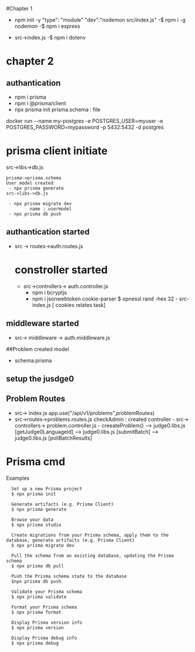 #Chapter 1 

- npm init -y
  "type": "module"
  "dev":"nodemon src/index.js"
-$ npm i -g nodemon
-$ npm i express

- src->index.js
-$ npm i dotenv




# chapter 2 

## authantication 

- npm i prisma 
- npm i @prisma/client
- npx prisma init 
          prisma.schema : file

docker run --name my-postgres -e POSTGRES_USER=myuser -e 
POSTGRES_PASSWORD=mypassword -p 5432:5432 -d postgres

# prisma client initiate
   src->libs->db.js

    prisma->prisma.schema
    User model created
     - npx prisma generate
    src->libs->db.js

     - npx prisma migrate dev
             name : usermodel
     - npx prisma db push

## authantication started
   - src -> routes->auth.routes.js
      # constroller started 
        - src->controllers-> auth.controller.js 
           - npm i bcryptjs
           - npm i jsonwebtoken cookie-parser
           $ opnessl rand -hex 32
         - src-index.js
           [ cookies relates task]

## middleware started
   - src-> middleware -> auth.middleware.js

##Problem created model 
  - schema.prisma

## setup the jusdge0 

## Problem Routes 
  - src-> index.js
     app.use("/api/v1/problems",problemRoutes)
  - src->routes->problems.routes.js
         checkAdmin : created
         controller
           - src-> controllers-> problem.controller.js
             - creeateProblem() --> judge0.libs.js [getJudge0LanguageId]
                                --> judge0.libs.js [submitBatch]
                                --> judge0.libs.js [pollBatchResults]


     










# Prisma cmd 

Examples

      Set up a new Prisma project
      $ npx prisma init

      Generate artifacts (e.g. Prisma Client)   
      $ npx prisma generate

      Browse your data
      $ npx prisma studio

      Create migrations from your Prisma schema, apply them to the database, generate artifacts (e.g. Prisma Client)
      $ npx prisma migrate dev

      Pull the schema from an existing database, updating the Prisma schema
      $ npx prisma db pull

      Push the Prisma schema state to the database
      $npx prisma db push

      Validate your Prisma schema
      $ npx prisma validate

      Format your Prisma schema
      $ npx prisma format

      Display Prisma version info
      $ npx prisma version

      Display Prisma debug info
      $ npx prisma debug